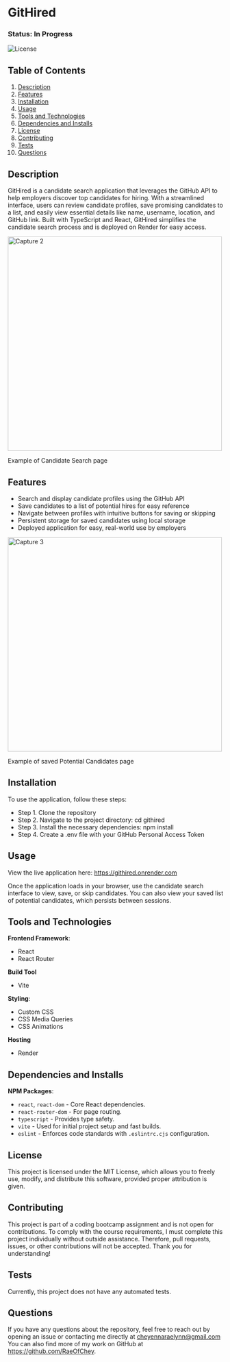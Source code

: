 # GitHired

### Status: In Progress

![License](https://img.shields.io/badge/license-MIT-brightgreen.svg)

## Table of Contents
1. [Description](#description)
2. [Features](#features)
3. [Installation](#installation)
4. [Usage](#usage)
5. [Tools and Technologies](#tools-and-technologies)
6. [Dependencies and Installs](#dependencies-and-installs)
7. [License](#license)
8. [Contributing](#contributing)
9. [Tests](#tests)
10. [Questions](#questions)

## Description
GitHired is a candidate search application that leverages the GitHub API to help employers discover top candidates for hiring. With a streamlined interface, users can review candidate profiles, save promising candidates to a list, and easily view essential details like name, username, location, and GitHub link. Built with TypeScript and React, GitHired simplifies the candidate search process and is deployed on Render for easy access.

<img width="500" alt="Capture 2" src="https://github.com/user-attachments/assets/3dff1c12-aa73-4b49-bb38-79ae5ccad323">

Example of Candidate Search page

## Features
- Search and display candidate profiles using the GitHub API
- Save candidates to a list of potential hires for easy reference
- Navigate between profiles with intuitive buttons for saving or skipping
- Persistent storage for saved candidates using local storage
- Deployed application for easy, real-world use by employers

<img width="500" alt="Capture 3" src="https://github.com/user-attachments/assets/610629a0-db65-46d1-9f18-9d84bf8a4a1a">

Example of saved Potential Candidates page

## Installation
To use the application, follow these steps:

- Step 1. Clone the repository
- Step 2. Navigate to the project directory: cd githired
- Step 3. Install the necessary dependencies: npm install
- Step 4. Create a .env file with your GitHub Personal Access Token

## Usage
View the live application here: https://githired.onrender.com

Once the application loads in your browser, use the candidate search interface to view, save, or skip candidates. You can also view your saved list of potential candidates, which persists between sessions.

## Tools and Technologies
**Frontend Framework**:
- React
- React Router

**Build Tool**
- Vite

**Styling**:
  - Custom CSS
  - CSS Media Queries
  - CSS Animations

**Hosting**
- Render

## Dependencies and Installs

**NPM Packages**:
  - `react`, `react-dom` - Core React dependencies.
  - `react-router-dom` - For page routing.
  - `typescript` - Provides type safety.
  - `vite` - Used for initial project setup and fast builds.
  - `eslint` - Enforces code standards with `.eslintrc.cjs` configuration.

## License
This project is licensed under the MIT License, which allows you to freely use, modify, and distribute this software, provided proper attribution is given.

## Contributing
This project is part of a coding bootcamp assignment and is not open for contributions. To comply with the course requirements, I must complete this project individually without outside assistance. Therefore, pull requests, issues, or other contributions will not be accepted. Thank you for understanding!

## Tests
Currently, this project does not have any automated tests.

## Questions
If you have any questions about the repository, feel free to reach out by opening an issue or contacting me directly at cheyennaraelynn@gmail.com You can also find more of my work on GitHub at https://github.com/RaeOfChey.
